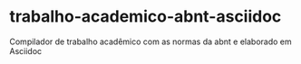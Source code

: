 # trabalho-academico-abnt-asciidoc
Compilador de trabalho acadêmico com as normas da abnt e elaborado em Asciidoc

